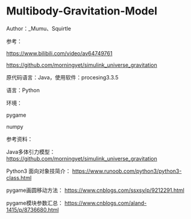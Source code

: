 # Multibody-Gravitation-Model

Author：_Mumu、Squirtle

参考：

https://www.bilibili.com/video/av64749761

https://github.com/morningyet/simulink_universe_gravitation

原代码语言：Java，使用软件：procesing3.3.5





语言：Python

环境：

pygame

numpy





参考资料：

Java多体引力模型：
https://github.com/morningyet/simulink_universe_gravitation

Python3 面向对象技简介：
https://www.runoob.com/python3/python3-class.html

pygame画圆移动方法：
https://www.cnblogs.com/ssxsy/p/9212291.html

pygame模块参数汇总：
https://www.cnblogs.com/aland-1415/p/8736680.html
